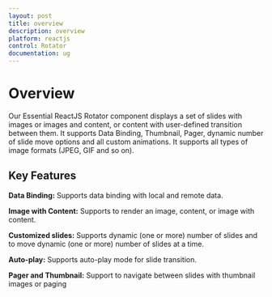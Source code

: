 ```yaml
---
layout: post
title: overview
description: overview
platform: reactjs
control: Rotator
documentation: ug
---
```


# Overview

Our Essential ReactJS Rotator component displays a set of slides with images or images and content, or content with user-defined transition between them. It supports Data Binding, Thumbnail, Pager, dynamic number of slide move options and all custom animations. It supports all types of image formats (JPEG, GIF and so on).

## Key Features

**Data Binding:** Supports data binding with local and remote data. 

**Image with Content:** Supports to render an image, content, or image with content.

**Customized slides:** Supports dynamic (one or more) number of slides and to move dynamic (one or more) number of slides at a time.

**Auto-play:** Supports auto-play mode for slide transition.

**Pager and Thumbnail:** Support to navigate between slides with thumbnail images or paging

